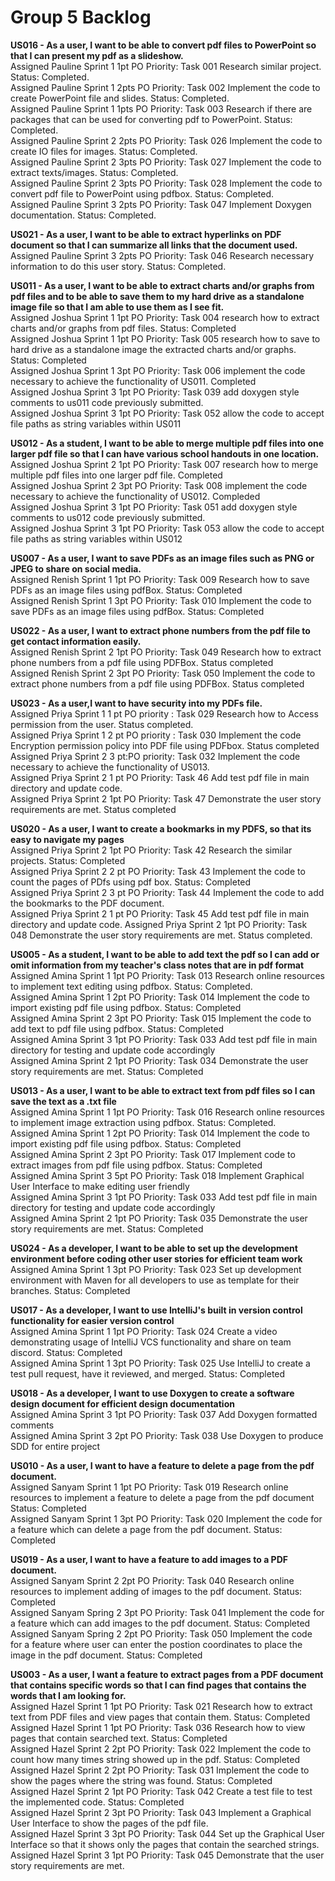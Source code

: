 # Group 5 Backlog

**US016 - As a user, I want to be able to convert pdf files to PowerPoint so that I can present my pdf as a slideshow.**  
Assigned Pauline Sprint 1 1pt PO Priority: Task 001 Research similar project. Status: Completed.   
Assigned Pauline Sprint 1 2pts PO Priority: Task 002 Implement the code to create PowerPoint file and slides. Status: Completed.   
Assigned Pauline Sprint 1 1pts PO Priority: Task 003 Research if there are packages that can be used for converting pdf to PowerPoint. Status: Completed.   
Assigned Pauline Sprint 2 2pts PO Priority: Task 026 Implement the code to create IO files for images. Status: Completed.   
Assigned Pauline Sprint 2 3pts PO Priority: Task 027 Implement the code to extract texts/images. Status: Completed.   
Assigned Pauline Sprint 2 3pts PO Priority: Task 028 Implement the code to convert pdf file to PowerPoint using pdfbox. Status: Completed.   
Assigned Pauline Sprint 3 2pts PO Priority: Task 047 Implement Doxygen documentation. Status: Completed.   

**US021 - As a user, I want to be able to extract hyperlinks on PDF document so that I can summarize all links that the document used.**  
Assigned Pauline Sprint 3 2pts PO Priority: Task 046 Research necessary information to do this user story. Status: Completed.

**US011 - As a user, I want to be able to extract charts and/or graphs from pdf files and to be able to save them to my hard drive as a standalone image file so that I am able to use them as I see fit.**  
Assigned Joshua Sprint 1 1pt PO Priority: Task 004 research how to extract charts and/or graphs from pdf files. Status: Completed  
Assigned Joshua Sprint 1 1pt PO Priority: Task 005 research how to save to hard drive as a standalone image the extracted charts and/or graphs. Status: Completed  
Assigned Joshua Sprint 1 3pt PO Priority: Task 006 implement the code necessary to achieve the functionality of US011. Completed  
Assigned Joshua Sprint 3 1pt PO Priority: Task 039 add doxygen style comments to us011 code previously submitted.  
Assigned Joshua Sprint 3 1pt PO Priority: Task 052 allow the code to accept file paths as string variables within US011  

**US012 - As a student, I want to be able to merge multiple pdf files into one larger pdf file so that I can have various school handouts in one location.**  
Assigned Joshua Sprint 2 1pt PO Priority: Task 007 research how to merge multiple pdf files into one larger pdf file. Completed  
Assigned Joshua Sprint 2 3pt PO Priority: Task 008 implement the code necessary to achieve the functionality of US012. Compleded  
Assigned Joshua Sprint 3 1pt PO Priority: Task 051 add doxygen style comments to us012 code previously submitted.  
Assigned Joshua Sprint 3 1pt PO Priority: Task 053 allow the code to accept file paths as string variables within US012  

**US007 - As a user, I want to save PDFs as an image files such as PNG or JPEG to share on social media.**  
Assigned Renish Sprint 1 1pt PO Priority: Task 009 Research how to save PDFs as an image files using pdfBox. Status: Completed  
Assigned Renish Sprint 1 3pt PO Priority: Task 010 Implement the code to save PDFs as an image files using pdfBox. Status: Completed  

**US022 - As a user, I want to extract phone numbers from the pdf file to get contact information easily.**  
Assigned Renish Sprint 2 1pt PO Priority: Task 049 Research how to extract phone numbers from a pdf file using PDFBox. Status completed   
Assigned Renish Sprint 2 3pt PO Priority: Task 050 Implement the code to extract phone numbers from a pdf file using PDFBox. Status completed  

**US023 - As a user,I want to have security into my PDFs file.**  
Assigned Priya Sprint 1 1 pt PO priority : Task 029 Research how to Access permission from the user. Status completed.  
Assigned Priya Sprint 1 2 pt PO priority : Task 030 Implement the code Encryption permission policy into PDF file using PDFbox. Status completed  
Assigned Priya Sprint 2 3 pt:PO priority: Task 032 Implement the code necessary to achieve the functionality of US013.  
Assigned Priya Sprint 2 1 pt PO Priority: Task 46 Add test pdf file in main directory and update code.  
Assigned Priya Sprint 2 1pt PO Priority: Task 47 Demonstrate the user story requirements are met. Status completed  

**US020 - As a user, I want to create a bookmarks in my PDFS, so that its easy to navigate my pages**  
Assigned Priya Sprint 2 1pt PO Priority: Task 42 Research the similar projects. Status: Completed  
Assigned Priya Sprint 2 2 pt PO Priority: Task 43 Implement the code to count the pages of PDfs using pdf box. Status: Completed  
Assigned Priya Sprint 2 3 pt PO Priority: Task 44 Implement the code to add the bookmarks to the PDF document.  
Assigned Priya Sprint 2 1 pt PO Priority: Task 45 Add test pdf file in main directory and update code.
Assigned Priya Sprint 2 1pt PO Priority: Task 048 Demonstrate the user story requirements are met. Status completed.  

**US005 - As a student, I want to be able to add text the pdf so I can add or omit information from my teacher's class notes that are in pdf format**  
Assigned Amina Sprint 1 1pt PO Priority: Task 013 Research online resources to implement text editing using pdfbox. Status: Completed.  
Assigned Amina Sprint 1 2pt PO Priority: Task 014 Implement the code to import existing pdf file using pdfbox. Status: Completed  
Assigned Amina Sprint 2 3pt PO Priority: Task 015 Implement the code to add text to pdf file using pdfbox. Status: Completed  
Assigned Amina Sprint 3 1pt PO Priority: Task 033 Add test pdf file in main directory for testing and update code accordingly  
Assigned Amina Sprint 2 1pt PO Priority: Task 034 Demonstrate the user story requirements are met. Status: Completed  

**US013 - As a user, I want to be able to extract text from pdf files so I can save the text as a .txt file**  
Assigned Amina Sprint 1 1pt PO Priority: Task 016 Research online resources to implement image extraction using pdfbox. Status: Completed.  
Assigned Amina Sprint 1 2pt PO Priority: Task 014 Implement the code to import existing pdf file using pdfbox. Status: Completed  
Assigned Amina Sprint 2 3pt PO Priority: Task 017 Implement code to extract images from pdf file using pdfbox. Status: Completed  
Assigned Amina Sprint 3 5pt PO Priority: Task 018 Implement Graphical User Interface to make editing user friendly  
Assigned Amina Sprint 3 1pt PO Priority: Task 033 Add test pdf file in main directory for testing and update code accordingly  
Assigned Amina Sprint 2 1pt PO Priority: Task 035 Demonstrate the user story requirements are met. Status: Completed  

**US024 - As a developer, I want to be able to set up the development environment before coding other user stories for efficient team work**  
Assigned Amina Sprint 1 3pt PO Priority: Task 023 Set up development environment with Maven for all developers to use as template for their branches. Status: Completed  

**US017 - As a developer, I want to use IntelliJ's built in version control functionality for easier version control**  
Assigned Amina Sprint 1 1pt PO Priority: Task 024 Create a video demonstrating usage of IntelliJ VCS functionality and share on team discord. Status: Completed  
Assigned Amina Sprint 1 3pt PO Priority: Task 025 Use IntelliJ to create a test pull request, have it reviewed, and merged. Status: Completed  

**US018 - As a developer, I want to use Doxygen to create a software design document for efficient design documentation**  
Assigned Amina Sprint 3 1pt PO Priority: Task 037 Add Doxygen formatted comments  
Assigned Amina Sprint 3 2pt PO Priority: Task 038 Use Doxygen to produce SDD for entire project  

**US010 - As a user, I want to have a feature to delete a page from the pdf document.**    
Assigned Sanyam Sprint 1 1pt PO Priority: Task 019 Research online resources to implement a feature to delete a page from the pdf document Status: Completed  
Assigned Sanyam Sprint 1 3pt PO Priority: Task 020 Implement the code for a feature which can delete a page from the pdf document. Status: Completed  

**US019 - As a user, I want to have a feature to add images to a PDF document.**  
Assigned Sanyam Sprint 2 2pt PO Priority: Task 040 Research online resources to implement adding of images to the pdf document. Status: Completed  
Assigned Sanyam Spring 2 3pt PO Priority: Task 041 Implement the code for a feature which can add images to the pdf document. Status: Completed  
Assigned Sanyam Spring 2 2pt PO Priority: Task 050 Implement the code for a feature where user can enter the postion coordinates to place the image in the pdf document. Status: Completed  

**US003 - As a user, I want a feature to extract pages from a PDF document that contains specific words so that I can find pages that contains the words that I am looking for.**  
Assigned Hazel Sprint 1 1pt PO Priority: Task 021 Research how to extract text from PDF files and view pages that contain them. Status: Completed  
Assigned Hazel Sprint 1 1pt PO Priority: Task 036 Research how to view pages that contain searched text. Status: Completed   
Assigned Hazel Sprint 2 2pt PO Priority: Task 022 Implement the code to count how many times string showed up in the pdf. Status: Completed   
Assigned Hazel Sprint 2 2pt PO Priority: Task 031 Implement the code to show the pages where the string was found. Status: Completed   
Assigned Hazel Sprint 2 1pt PO Priority: Task 042 Create a test file to test the implemented code. Status: Completed   
Assigned Hazel Sprint 2 3pt PO Priority: Task 043 Implement a Graphical User Interface to show the pages of the pdf file.  
Assigned Hazel Sprint 3 3pt PO Priority: Task 044 Set up the Graphical User Interface so that it shows only the pages that contain the searched strings.  
Assigned Hazel Sprint 3 1pt PO Priority: Task 045 Demonstrate that the user story requirements are met.  
